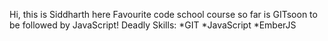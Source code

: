 Hi, this is Siddharth here
Favourite code school course so far is GITsoon to be followed by JavaScript!
Deadly Skills:
*GIT
*JavaScript
*EmberJS


